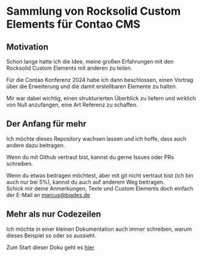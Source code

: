 # Sammlung von Rocksolid Custom Elements für Contao CMS

## Motivation

Schon lange hatte ich die Idee, meine großen Erfahrungen mit den Rocksolid Custom Elements mit anderen zu teilen.

Für die Contao Konferenz 2024 habe ich dann beschlossen, einen Vortrag über die Erweiterung und die damit erstellbaren Elemente zu halten.

Mir war dabei wichtig, einen strukturierten Überblick zu liefern und wirklich von Null anzufangen, eine Art Referenz zu schaffen.

## Der Anfang für mehr

Ich möchte dieses Repository wachsen lassen und ich hoffe, dass auch andere dazu beitragen.

Wenn du mit Github vertraut bist, kannst du gerne Issues oder PRs schreiben.

Wenn du etwas beitragen möchtest, aber mit git nicht vertraut bist (ich bin auch nur bei 5%), kannst du auch auf anderem Weg beitragen.<br>
Schick mir deine Anmerkungen, Texte und Custom Elements doch einfach der E-Mail an marcus@biades.de

## Mehr als nur Codezeilen

Ich möchte in einer kleinen Dokumentation auch immer schreiben, warum dieses Beispiel so oder so aussieht.

Zum Start dieser Doku geht es [hier](docs/index_de.md)
